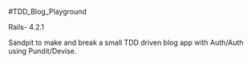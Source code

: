 #TDD_Blog_Playground

Rails- 4.2.1

Sandpit to make and break a small TDD driven blog app with
Auth/Auth using Pundit/Devise.

